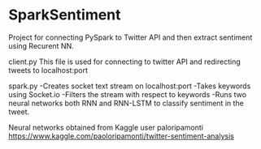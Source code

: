 # SparkSentiment

Project for connecting PySpark to Twitter API and then extract sentiment using Recurent NN.

client.py
This file is used for connecting to twitter API and redirecting tweets to localhost:port

spark.py
-Creates socket text stream on localhost:port
-Takes keywords using Socket.io
-Filters the stream with respect to keywords
-Runs two neural networks both RNN and RNN-LSTM to classify sentiment in the tweet.


Neural networks obtained from Kaggle user paloripamonti https://www.kaggle.com/paoloripamonti/twitter-sentiment-analysis
